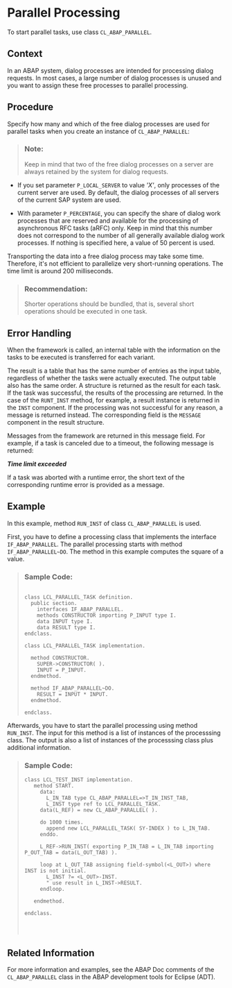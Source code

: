 <!-- loio1193647aaf804eee8d8356ffe4096423 -->

# Parallel Processing

To start parallel tasks, use class `CL_ABAP_PARALLEL`.



<a name="loio1193647aaf804eee8d8356ffe4096423__section_nv1_f4z_nzb"/>

## Context

In an ABAP system, dialog processes are intended for processing dialog requests. In most cases, a large number of dialog processes is unused and you want to assign these free processes to parallel processing.



<a name="loio1193647aaf804eee8d8356ffe4096423__section_xvd_34z_nzb"/>

## Procedure

Specify how many and which of the free dialog processes are used for parallel tasks when you create an instance of `CL_ABAP_PARALLEL`:

> ### Note:  
> Keep in mind that two of the free dialog processes on a server are always retained by the system for dialog requests.

-   If you set parameter `P_LOCAL_SERVER` to value *'X'*, only processes of the current server are used. By default, the dialog processes of all servers of the current SAP system are used.

-   With parameter `P_PERCENTAGE`, you can specify the share of dialog work processes that are reserved and available for the processing of asynchronous RFC tasks \(aRFC\) only. Keep in mind that this number does not correspond to the number of all generally available dialog work processes. If nothing is specified here, a value of 50 percent is used.

Transporting the data into a free dialog process may take some time. Therefore, it's not efficient to parallelize very short-running operations. The time limit is around 200 milliseconds.

> ### Recommendation:  
> Shorter operations should be bundled, that is, several short operations should be executed in one task.



<a name="loio1193647aaf804eee8d8356ffe4096423__section_f12_jpz_nzb"/>

## Error Handling

When the framework is called, an internal table with the information on the tasks to be executed is transferred for each variant.

The result is a table that has the same number of entries as the input table, regardless of whether the tasks were actually executed. The output table also has the same order. A structure is returned as the result for each task. If the task was successful, the results of the processing are returned. In the case of the `RUNT_INST` method, for example, a result instance is returned in the `INST` component. If the processing was not successful for any reason, a message is returned instead. The corresponding field is the `MESSAGE` component in the result structure.

Messages from the framework are returned in this message field. For example, if a task is canceled due to a timeout, the following message is returned:

***Time limit exceeded***

If a task was aborted with a runtime error, the short text of the corresponding runtime error is provided as a message.



<a name="loio1193647aaf804eee8d8356ffe4096423__section_rg5_jty_m2c"/>

## Example

In this example, method `RUN_INST` of class `CL_ABAP_PARALLEL` is used.

First, you have to define a processing class that implements the interface `IF_ABAP_PARALLEL`. The parallel processing starts with method `IF_ABAP_PARALLEL~DO`. The method in this example computes the square of a value.

> ### Sample Code:  
> ```abap
> 
> class LCL_PARALLEL_TASK definition. 
>   public section. 
>     interfaces IF_ABAP_PARALLEL. 
>     methods CONSTRUCTOR importing P_INPUT type I. 
>     data INPUT type I. 
>     data RESULT type I. 
> endclass. 
> 
> class LCL_PARALLEL_TASK implementation. 
> 
>   method CONSTRUCTOR. 
>     SUPER->CONSTRUCTOR( ). 
>     INPUT = P_INPUT. 
>   endmethod. 
> 
>   method IF_ABAP_PARALLEL~DO. 
>     RESULT = INPUT * INPUT. 
>   endmethod. 
> 
> endclass.
> 
> ```

Afterwards, you have to start the parallel processing using method `RUN_INST`. The input for this method is a list of instances of the processsing class. The output is also a list of instances of the processsing class plus additional information.

> ### Sample Code:  
> ```abap
> class LCL_TEST_INST implementation. 
>    method START. 
>      data: 
>        L_IN_TAB type CL_ABAP_PARALLEL=>T_IN_INST_TAB, 
>        L_INST type ref to LCL_PARALLEL_TASK. 
>      data(L_REF) = new CL_ABAP_PARALLEL( ). 
> 
>      do 1000 times. 
>        append new LCL_PARALLEL_TASK( SY-INDEX ) to L_IN_TAB. 
>      enddo. 
> 
>      L_REF->RUN_INST( exporting P_IN_TAB = L_IN_TAB importing P_OUT_TAB = data(L_OUT_TAB) ). 
> 
>      loop at L_OUT_TAB assigning field-symbol(<L_OUT>) where INST is not initial. 
>        L_INST ?= <L_OUT>-INST.
>        " use result in L_INST->RESULT. 
>      endloop. 
> 
>    endmethod. 
> 
> endclass.
> 
> 
>   
> ```



<a name="loio1193647aaf804eee8d8356ffe4096423__section_dzm_wpz_nzb"/>

## Related Information

For more information and examples, see the ABAP Doc comments of the `CL_ABAP_PARALLEL` class in the ABAP development tools for Eclipse \(ADT\).

